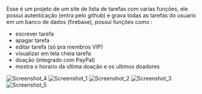 Esse é um projeto de um site de lista de tarefas com varias funções, ele possui autenticação (entra pelo github) e grava todas as tarefas do usuario em um banco de dados (firebase), possui funções como :
- escrever tarefa
- apagar tarefa
- editar tarefa (só pra membros VIP)
- visualizar em tela cheia tarefa
- doação (integrado com PayPal)
- mostra o horario da ultima doação e os ultimos doadores

![Screenshot_4](https://user-images.githubusercontent.com/100698715/216133946-19df9df8-5a69-4dc7-bb73-de0b50c7b6ff.png)
![Screenshot_1](https://user-images.githubusercontent.com/100698715/216133967-17337a1e-e947-49d5-ad07-f9c508b38057.png)
![Screenshot_2](https://user-images.githubusercontent.com/100698715/216133981-59d63aba-574a-4245-9ea4-b4dc044f05fe.png)
![Screenshot_3](https://user-images.githubusercontent.com/100698715/216133998-1673ba25-18f2-4e38-b1e9-e86bc31d05df.png)
![Screenshot_5](https://user-images.githubusercontent.com/100698715/216134004-2602131e-416c-4125-bd03-e308561ae505.png)
